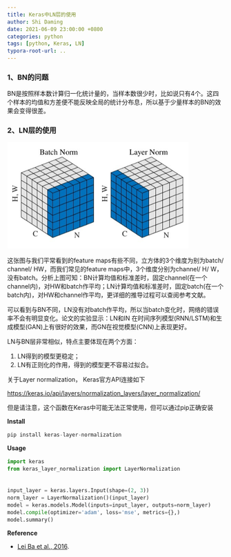```yaml
---
title: Keras中LN层的使用
author: Shi Daming
date: 2021-06-09 23:00:00 +0800
categories: python
tags: [python, Keras, LN]
typora-root-url: ..
---
```


### 1、BN的问题

BN是按照样本数计算归一化统计量的，当样本数很少时，比如说只有4个。这四个样本的均值和方差便不能反映全局的统计分布息，所以基于少量样本的BN的效果会变得很差。

### 2、LN层的使用

<img src="/images/BN_and_LN.png" style="zoom:80%;" />

这张图与我们平常看到的feature maps有些不同，立方体的3个维度为别为batch/ channel/ HW，而我们常见的feature maps中，3个维度分别为channel/ H/ W，没有batch。分析上图可知：BN计算均值和标准差时，固定channel(在一个channel内)，对HW和batch作平均；LN计算均值和标准差时，固定batch(在一个batch内)，对HW和channel作平均，更详细的推导过程可以查阅参考文献。

可以看到与BN不同，LN没有对batch作平均，所以当batch变化时，网络的错误率不会有明显变化。论文的实验显示：LN和IN 在时间序列模型(RNN/LSTM)和生成模型(GAN)上有很好的效果，而GN在视觉模型(CNN)上表现更好。

LN与BN层非常相似，特点主要体现在两个方面：

1. LN得到的模型更稳定；
2. LN有正则化的作用，得到的模型更不容易过拟合。

关于Layer normalization， Keras官方API连接如下

https://keras.io/api/layers/normalization_layers/layer_normalization/

但是请注意，这个函数在Keras中可能无法正常使用，但可以通过pip正确安装

**Install**

```python
pip install keras-layer-normalization
```

**Usage**

```python
import keras
from keras_layer_normalization import LayerNormalization


input_layer = keras.layers.Input(shape=(2, 3))
norm_layer = LayerNormalization()(input_layer)
model = keras.models.Model(inputs=input_layer, outputs=norm_layer)
model.compile(optimizer='adam', loss='mse', metrics={},)
model.summary()
```

**Reference**

- [Lei Ba et al., 2016](https://arxiv.org/pdf/1607.06450.pdf).

